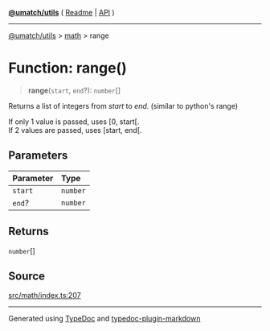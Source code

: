 [**@umatch/utils**](../../README.md) ( [Readme](../../README.md) \| [API](../../API.md) )

---

[@umatch/utils](../../API.md) > [math](../README.md) > range

# Function: range()

> **range**(`start`, `end`?): `number`[]

Returns a list of integers from _start_ to _end_.
(similar to python's range)

If only 1 value is passed, uses [0, start[.<br>
If 2 values are passed, uses [start, end[.

## Parameters

| Parameter | Type     |
| :-------- | :------- |
| `start`   | `number` |
| `end`?    | `number` |

## Returns

`number`[]

## Source

[src/math/index.ts:207](https://github.com/umatch-oficial/utils/blob/fe3e40a/src/math/index.ts#L207)

---

Generated using [TypeDoc](https://typedoc.org/) and [typedoc-plugin-markdown](https://www.npmjs.com/package/typedoc-plugin-markdown)
